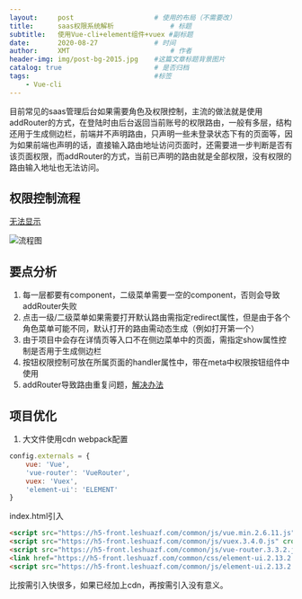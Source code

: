 ```yaml
---
layout:     post   				    # 使用的布局（不需要改）
title:      saas权限系统解析 				# 标题 
subtitle:   使用Vue-cli+element组件+vuex #副标题
date:       2020-08-27 				# 时间
author:     XMT 						# 作者
header-img: img/post-bg-2015.jpg 	#这篇文章标题背景图片
catalog: true 						# 是否归档
tags:								#标签
    - Vue-cli
---
```


目前常见的saas管理后台如果需要角色及权限控制，主流的做法就是使用addRouter的方式，在登陆时由后台返回当前账号的权限路由，一般有多层，结构还用于生成侧边栏，前端并不声明路由，只声明一些未登录状态下有的页面等，因为如果前端也声明的话，直接输入路由地址访问页面时，还需要进一步判断是否有该页面权限，而addRouter的方式，当前已声明的路由就是全部权限，没有权限的路由输入地址也无法访问。

## 权限控制流程
[无法显示](https://app.yinxiang.com/shard/s62/res/7b45f84d-b253-4870-96de-51b6d7891711/%E6%9D%83%E9%99%90%E6%8E%A7%E5%88%B6%E6%B5%81%E7%A8%8B.png "无法显示")

![流程图](https://github.com/MangoTi/MangoTi.github.io/blob/master/img/404-bg.jpg "流程图")

## 要点分析

1. 每一层都要有component，二级菜单需要一空的component，否则会导致addRouter失败
2. 点击一级/二级菜单如果需要打开默认路由需指定redirect属性，但是由于各个角色菜单可能不同，默认打开的路由需动态生成（例如打开第一个）
3. 由于项目中会存在详情页等入口不在侧边菜单中的页面，需指定show属性控制是否用于生成侧边栏
4. 按钮权限控制可放在所属页面的handler属性中，带在meta中权限按钮组件中使用
5. addRouter导致路由重复问题，[解决办法](https://blog.csdn.net/baidu_28647571/article/details/101711682 "解决办法")

## 项目优化

1. 大文件使用cdn
webpack配置
```javascript
config.externals = {
	vue: 'Vue',
	'vue-router': 'VueRouter',
	vuex: 'Vuex',
	'element-ui': 'ELEMENT'
}
```
index.html引入
```html
<script src="https://h5-front.leshuazf.com/common/js/vue.min.2.6.11.js" crossorigin="anonymous"></script>
<script src="https://h5-front.leshuazf.com/common/js/vuex.3.4.0.js" crossorigin="anonymous"></script>
<script src="https://h5-front.leshuazf.com/common/js/vue-router.3.3.2.js" crossorigin="anonymous"></script>
<link href="https://h5-front.leshuazf.com/common/css/element-ui.2.13.2.css" ref="stylesheet"/>
<script src="https://h5-front.leshuazf.com/common/js/element-ui.2.13.2.js" crossorigin="anonymous"></script>
```
比按需引入快很多，如果已经加上cdn，再按需引入没有意义。
